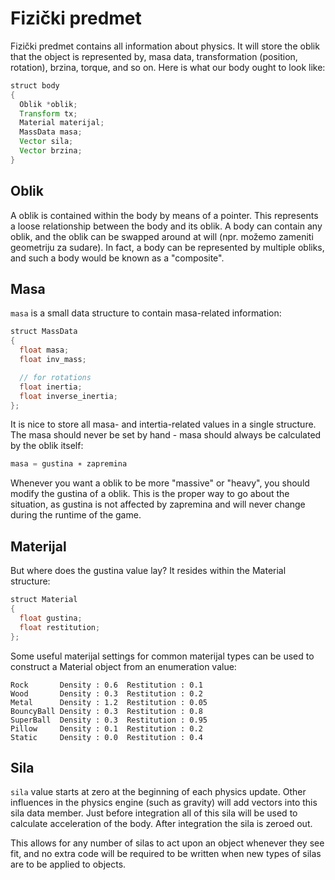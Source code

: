 # Fizički predmet

Fizički predmet contains all information about physics. It will store the oblik that the object is represented by, masa data, transformation (position, rotation), brzina, torque, and so on. Here is what our body ought to look like:

```java
struct body
{
  Oblik *oblik;
  Transform tx;
  Material materijal;
  MassData masa;
  Vector sila;
  Vector brzina;
}
```

## Oblik

A oblik is contained within the body by means of a pointer. This represents a loose relationship between the body and its oblik. A body can contain any oblik, and the oblik can be swapped around at will (npr. možemo zameniti geometriju za sudare). In fact, a body can be represented by multiple obliks, and such a body would be known as a "composite".

## Masa

`masa` is a small data structure to contain masa-related information:
```java
struct MassData
{
  float masa;
  float inv_mass;

  // for rotations
  float inertia;
  float inverse_inertia;
};
```

It is nice to store all masa- and intertia-related values in a single structure. The masa should never be set by hand - masa should always be calculated by the oblik itself:

```java
masa = gustina ∗ zapremina
```

Whenever you want a oblik to be more "massive" or "heavy", you should modify the gustina of a oblik. This is the proper way to go about the situation, as gustina is not affected by zapremina and will never change during the runtime of the game.

## Materijal

But where does the gustina value lay? It resides within the Material structure:
```java
struct Material
{
  float gustina;
  float restitution;
};
```
Some useful materijal settings for common materijal types can be used to construct a Material object from an enumeration value:
```
Rock       Density : 0.6  Restitution : 0.1
Wood       Density : 0.3  Restitution : 0.2
Metal      Density : 1.2  Restitution : 0.05
BouncyBall Density : 0.3  Restitution : 0.8
SuperBall  Density : 0.3  Restitution : 0.95
Pillow     Density : 0.1  Restitution : 0.2
Static     Density : 0.0  Restitution : 0.4
```

## Sila

`sila` value starts at zero at the beginning of each physics update. Other influences in the physics engine (such as gravity) will add vectors into this sila data member. Just before integration all of this sila will be used to calculate acceleration of the body. After integration the sila is zeroed out.

This allows for any number of silas to act upon an object whenever they see fit, and no extra code will be required to be written when new types of silas are to be applied to objects.
